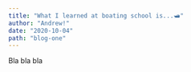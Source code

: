 ```yaml
---
title: "What I learned at boating school is...🛥"
author: "Andrew!"
date: "2020-10-04"
path: "blog-one"
---
```

Bla bla bla